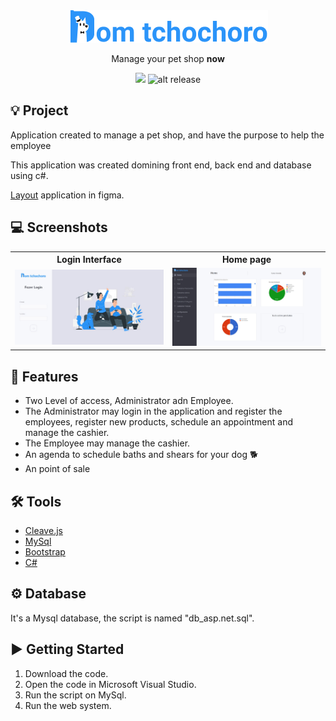 <div align="center">
  <img src=".github/Logo.png">
  <p>Manage your pet shop <strong>now</strong><p>

![](https://img.shields.io/badge/PetShop-2.0-blueviolet?style=flat-square)
![alt release](https://img.shields.io/github/v/release/jeferson-sb/be-the-hero?style=flat-square)
</div>

## 💡 Project 

Application created to manage a pet shop, and have the purpose to help the employee

This application was created domining front end, back end and database using c#.

[Layout](https://www.figma.com/file/UJFXTSXoJaS9ppkDxmkcHd/Asp-net?node-id=0%3A1) application in figma.

## 💻 Screenshots

<table>
	<tr>
		<th width="50%">
			Login Interface<br>
		</th>
		<th width="50%">
			Home page<br>
		</th>
	</tr>	
	</tr>
	<tr>
		<td>
			<img width="800" src=".github/Login.jpg">
		</td>
		<td>
			<img width="800" src=".github/Home.jpg">
		</td>
	</tr>
</table>


## 🧾 Features

* Two Level of access, Administrator adn Employee.
* The Administrator may login in the application and register the employees, register new products, schedule an appointment and manage the cashier.
* The Employee may manage the cashier.
* An agenda to schedule baths and shears for your dog 🐕
* An point of sale

## 🛠 Tools 

- [Cleave.js](https://nosir.github.io/cleave.js/)
- [MySql](https://www.nuget.org/packages/MySql.Data/)
- [Bootstrap](https://getbootstrap.com)
- [C#](https://docs.microsoft.com/en-us/dotnet/csharp/)

## ⚙ Database
It's a Mysql database, the script is named "db_asp.net.sql".

▶ Getting Started
---------------

1. Download the code.
2. Open the code in Microsoft Visual Studio.
3. Run the script on MySql.
4. Run the web system.
